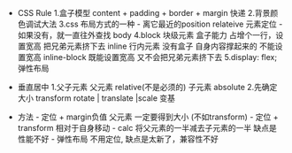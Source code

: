 - CSS Rule
    1.盒子模型  content + padding + border + margin 快递
    2.背景颜色调试大法
    3.css 布局方式的一种
        - 离它最近的position relateive 元素定位
        - 如果没有，就一直往外查找 body
    4.block 块级元素  盒子能力  占增个一行，设置宽高 把兄弟元素挤下去
      inline 行内元素  没有盒子 自身内容撑起来的 不能设置宽高
      inline-block 既能设置宽高 又不会把兄弟元素挤下去
    5.display: flex; 弹性布局

- 垂直居中
    1.父子元素
        父元素 relative(不是必须的)
        子元素 absolute
    2.先确定大小
        transform rotate | translate |scale
        变基

- 方法
        - 定位 + margin负值
            父元素  一定要得到大小  (不如transform)
        - 定位 + transform
            相对于自身移动
        - calc 将父元素的一半减去子元素的一半
            缺点是性能不好
        - 弹性布局
            不用定位,
            缺点是太新了，兼容性不好
